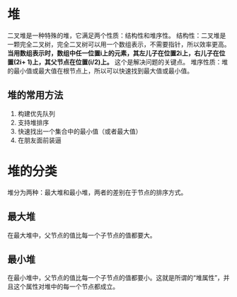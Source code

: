 # 堆
二叉堆是一种特殊的堆，它满足两个性质：结构性和堆序性。
结构性：二叉堆是一颗完全二叉树，完全二叉树可以用一个数组表示，不需要指针，所以效率更高。**当用数组表示时，数组中任一位置i上的元素，其左儿子在位置2i上，右儿子在位置(2i+ 1)上，其父节点在位置(i/2)上。** 这个是解决问题的关键点。
堆序性质：堆的最小值或最大值在根节点上，所以可以快速找到最大值或最小值。

## 堆的常用方法
1. 构建优先队列
2. 支持堆排序
3. 快速找出一个集合中的最小值（或者最大值）
4. 在朋友面前装逼

# 堆的分类
堆分为两种：最大堆和最小堆，两者的差别在于节点的排序方式。
## 最大堆
在最大堆中，父节点的值比每一个子节点的值都要大。
## 最小堆
在最小堆中，父节点的值比每一个子节点的值都要小。这就是所谓的“堆属性”，并且这个属性对堆中的每一个节点都成立。